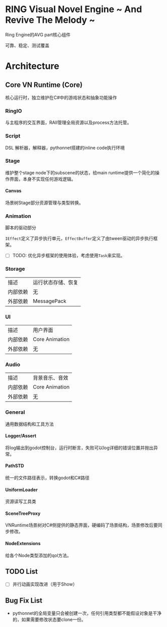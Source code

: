 # RING Visual Novel Engine ~ And Revive The Melody ~

Ring Engine的AVG part核心组件

可靠、稳定、测试覆盖

# Architecture

## Core VN Runtime (Core)

核心运行时，独立维护在C#中的游戏状态和抽象功能操作

### RingIO

与主程序的交互界面，RAII管理全局资源以及process方法托管。

### Script

DSL 解析器，解释器，pythonnet搭建的inline code执行环境

### Stage

维护整个stage node下的subscene的状态，给main runtime提供一个简化的操作界面，本身不实现任何游戏逻辑。

#### Canvas

场景树Stage部分资源管理与类型转换。

### Animation

脚本的驱动部分

`IEffect`定义了异步执行单元，`EffectBuffer`定义了由tween驱动的异步执行框架。

- [ ] TODO: 优化异步框架的使用体验，考虑使用`Task`来实现。

### Storage

|          |                    |
| -------- | ------------------ |
| 描述     | 运行状态存储、恢复 |
| 内部依赖 | 无                 |
| 外部依赖 | MessagePack        |

### UI

|          |                |
| -------- | -------------- |
| 描述     | 用户界面       |
| 内部依赖 | Core Animation |
| 外部依赖 | 无             |

### Audio

|          |                |
| -------- | -------------- |
| 描述     | 背景音乐、音效 |
| 内部依赖 | Core Animation |
| 外部依赖 | 无             |

### General

通用数据结构和工具方法

#### Logger/Assert

将log输出到godot控制台，运行时断言，失败可以log详细的错误位置并抛出异常。

#### PathSTD

统一的文件路径表示，转换godot和C#路径

#### UniformLoader

资源读写工具类

#### SceneTreeProxy

VNRuntime场景树对C#侧提供的静态界面，硬编码了场景结构，场景修改后要同步修改。

#### NodeExtensions

给各个Node类型添加的qol方法。



## TODO List

- [ ] 并行动画实现改进（用于Show）



## Bug Fix List

- pythonnet的全局变量只会被创建一次，任何引用类型都不能假设对象是干净的，如果需要修改状态要clone一份。
